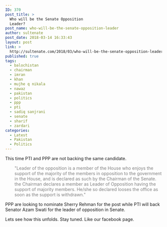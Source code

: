 ```yaml
---
ID: 370
post_title: >
  Who will be the Senate Opposition
  Leader?
post_name: who-will-be-the-senate-opposition-leader
author: sultenate
post_date: 2018-03-14 16:33:43
layout: post
link: >
  http://sultenate.com/2018/03/who-will-be-the-senate-opposition-leader
published: true
tags:
  - balochistan
  - chairman
  - imran
  - khan
  - mujhe q nikala
  - nawaz
  - pakistan
  - politics
  - ppp
  - pti
  - sadiq sanjrani
  - senate
  - sharif
  - zardari
categories:
  - Latest
  - Pakistan
  - Politics
---
```

This time PTI and PPP are not backing the same candidate.
<p style="padding-left: 30px;"><span style="color: #808080;">"Leader of the opposition is a member of the House who enjoys the support of the majority of the members in opposition to the government in the House, and is declared as such by the Chairman of the Senate. the Chairman declares a member as Leader of Opposition having the support of majority members. He/she so declared looses the office as soon as the support is withdrawn."</span></p>
PPP are looking to nominate Sherry Rehman for the post while PTI will back Senator Azam Swati for the leader of opposition in Senate.

Lets see how this unfolds. Stay tuned. Like our facebook page.

&nbsp;

&nbsp;

&nbsp;